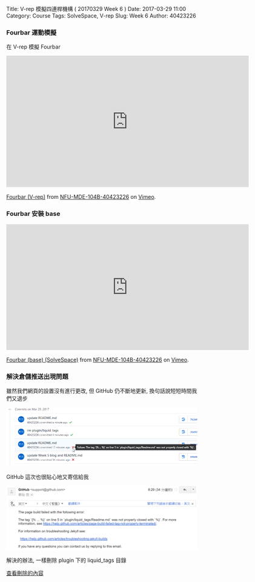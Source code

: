 Title: V-rep 模擬四連桿機構 ( 20170329 Week 6 )
Date: 2017-03-29 11:00
Category: Course
Tags: SolveSpace, V-rep
Slug: Week 6
Author: 40423226

<h3>Fourbar 運動模擬</h3>
<!-- PELICAN_END_SUMMARY -->
<p>在 V-rep 模擬 Fourbar</p>
<iframe src="https://player.vimeo.com/video/210018813" width="640" height="347" frameborder="0" webkitallowfullscreen mozallowfullscreen allowfullscreen></iframe>
<p><a href="https://vimeo.com/210018813">Fourbar (V-rep)</a> from <a href="https://vimeo.com/mde40423226">NFU-MDE-104B-40423226</a> on <a href="https://vimeo.com">Vimeo</a>.</p>

<h3>Fourbar 安裝 base</h3>
<iframe src="https://player.vimeo.com/video/210037555" width="640" height="332" frameborder="0" webkitallowfullscreen mozallowfullscreen allowfullscreen></iframe>
<p><a href="https://vimeo.com/210037555">Fourbar (base) (SolveSpace)</a> from <a href="https://vimeo.com/mde40423226">NFU-MDE-104B-40423226</a> on <a href="https://vimeo.com">Vimeo</a>.</p>


<h3>解決倉儲推送出現問題</h3>
<p>雖然我們網頁的設置沒有進行更改, 但 GitHub 仍不斷地更新, 換句話說短短時間我們又退步</p>
<p><img src="../data/liquid_tags1.png" width="800" />

<p>GitHub 這次也很貼心地又寄信給我</p>
<p><img src="../data/liquid_tags2.png" width="800" />

<p>解決的辦法, 一樣刪除 plugin 下的 liquid_tags 目錄</p>
<p><a href="https://github.com/40423226/2017springcd_hw/commit/26e92c47839f7c720d855bfdaa5fff279ca533e1">查看刪除的內容</a></p>